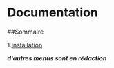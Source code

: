 # Documentation

##Sommaire

1.[Installation](installation.md)

***d'autres menus sont en rédaction***